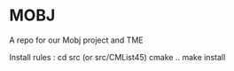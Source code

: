 # MOBJ
A repo for our Mobj project and TME

Install rules :
    cd src (or src/CMList45)
    cmake ..
    make install
